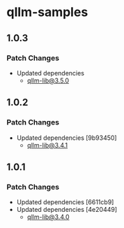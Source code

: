 # qllm-samples

## 1.0.3

### Patch Changes

-   Updated dependencies
    -   qllm-lib@3.5.0

## 1.0.2

### Patch Changes

-   Updated dependencies [9b93450]
    -   qllm-lib@3.4.1

## 1.0.1

### Patch Changes

-   Updated dependencies [6611cb9]
-   Updated dependencies [4e20449]
    -   qllm-lib@3.4.0
